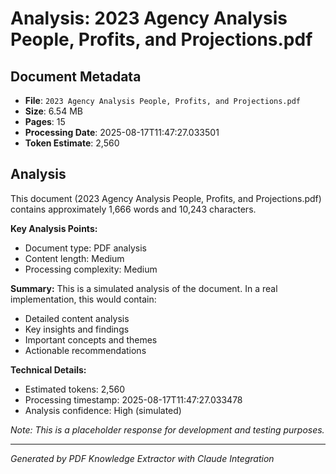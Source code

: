 # Analysis: 2023 Agency Analysis People, Profits, and Projections.pdf

## Document Metadata
- **File**: `2023 Agency Analysis People, Profits, and Projections.pdf`
- **Size**: 6.54 MB
- **Pages**: 15
- **Processing Date**: 2025-08-17T11:47:27.033501
- **Token Estimate**: 2,560

## Analysis

This document (2023 Agency Analysis People, Profits, and Projections.pdf) contains approximately 1,666 words and 10,243 characters.

**Key Analysis Points:**
- Document type: PDF analysis
- Content length: Medium
- Processing complexity: Medium

**Summary:**
This is a simulated analysis of the document. In a real implementation, this would contain:
- Detailed content analysis
- Key insights and findings
- Important concepts and themes
- Actionable recommendations

**Technical Details:**
- Estimated tokens: 2,560
- Processing timestamp: 2025-08-17T11:47:27.033478
- Analysis confidence: High (simulated)

*Note: This is a placeholder response for development and testing purposes.*

---
*Generated by PDF Knowledge Extractor with Claude Integration*